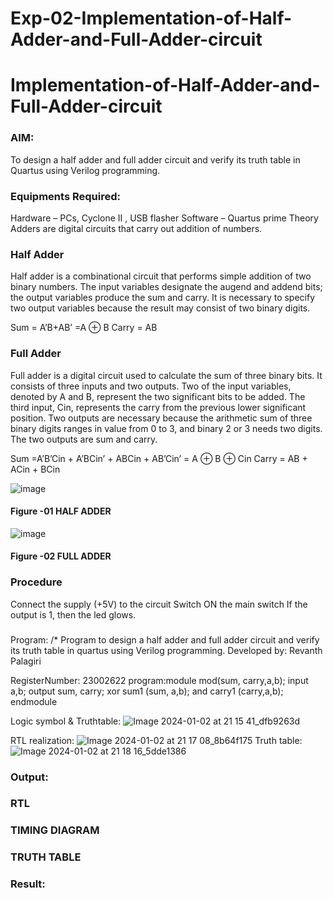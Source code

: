 # Exp-02-Implementation-of-Half-Adder-and-Full-Adder-circuit

# Implementation-of-Half-Adder-and-Full-Adder-circuit
### AIM:
To design a half adder and full adder circuit and verify its truth table in Quartus using Verilog programming.

### Equipments Required:
Hardware – PCs, Cyclone II , USB flasher
Software – Quartus prime
Theory
Adders are digital circuits that carry out addition of numbers.

### Half Adder
Half adder is a combinational circuit that performs simple addition of two binary numbers. The input variables designate the augend and addend bits; the output variables produce the sum and carry. It is necessary to specify two output variables because the result may consist of two binary digits.

Sum = A’B+AB’ =A ⊕ B Carry = AB

### Full Adder
Full adder is a digital circuit used to calculate the sum of three binary bits. It consists of three inputs and two outputs. Two of the input variables, denoted by A and B, represent the two significant bits to be added. The third input, Cin, represents the carry from the previous lower significant position. Two outputs are necessary because the arithmetic sum of three binary digits ranges in value from 0 to 3, and binary 2 or 3 needs two digits. The two outputs are sum and carry.

Sum =A’B’Cin + A’BCin’ + ABCin + AB’Cin’ = A ⊕ B ⊕ Cin Carry = AB + ACin + BCin

 ![image](https://user-images.githubusercontent.com/36288975/163552156-a13e5a56-c638-4110-97d9-8896907c8d25.png)

#### Figure -01 HALF ADDER 


![image](https://user-images.githubusercontent.com/36288975/163552057-b3547877-6d07-45b4-b7e0-bcfebfad9e1d.png)

#### Figure -02 FULL ADDER 

### Procedure

Connect the supply (+5V) to the circuit
Switch ON the main switch
If the output is 1, then the led glows.
### 
Program:
/*
Program to design a half adder and full adder circuit and verify its truth table in quartus using Verilog programming.
Developed by: Revanth Palagiri

RegisterNumber:  23002622
program:module mod(sum, carry,a,b);
input a,b;
output sum, carry;
xor sum1 (sum, a,b);
and carry1 (carry,a,b);
endmodule


Logic symbol & Truthtable:
![Image 2024-01-02 at 21 15 41_dfb9263d](https://github.com/Revanth-2717/Exp-02-Implementation-of-Half-Adder-and-Full-Adder-circuit/assets/152462274/5dd7d208-b0b2-4b2a-9d8e-9044f80006aa)

RTL realization:
![Image 2024-01-02 at 21 17 08_8b64f175](https://github.com/Revanth-2717/Exp-02-Implementation-of-Half-Adder-and-Full-Adder-circuit/assets/152462274/beed8d69-2587-428b-b846-ee5d83654edf)
Truth table:
![Image 2024-01-02 at 21 18 16_5dde1386](https://github.com/Revanth-2717/Exp-02-Implementation-of-Half-Adder-and-Full-Adder-circuit/assets/152462274/4e37d1e4-c6ce-480c-bca2-2b3348b6caf8)

### Output:
### RTL
### TIMING DIAGRAM


### TRUTH TABLE 

### Result:
